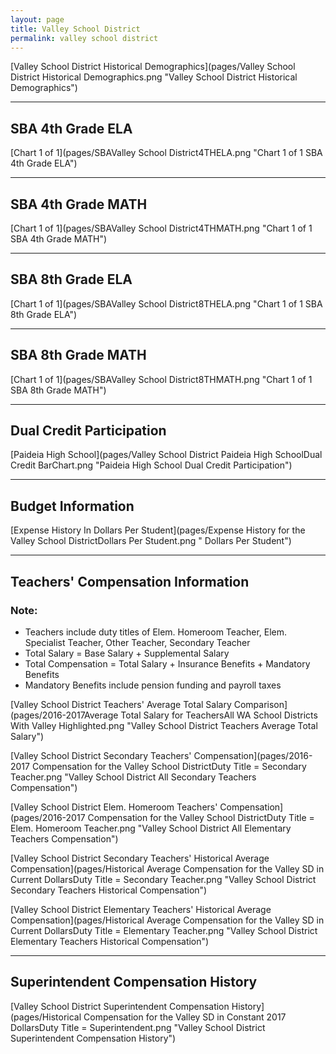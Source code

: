 ```yaml
---
layout: page
title: Valley School District
permalink: valley school district
---
```



[Valley School District Historical Demographics](pages/Valley School District Historical Demographics.png "Valley School District Historical Demographics")

___

## SBA 4th Grade ELA

[Chart 1 of 1](pages/SBAValley School District4THELA.png "Chart 1 of 1 SBA 4th Grade ELA")


___

## SBA 4th Grade MATH

[Chart 1 of 1](pages/SBAValley School District4THMATH.png "Chart 1 of 1 SBA 4th Grade MATH")


___

## SBA 8th Grade ELA

[Chart 1 of 1](pages/SBAValley School District8THELA.png "Chart 1 of 1 SBA 8th Grade ELA")


___

## SBA 8th Grade MATH

[Chart 1 of 1](pages/SBAValley School District8THMATH.png "Chart 1 of 1 SBA 8th Grade MATH")


___

## Dual Credit Participation

[Paideia High School](pages/Valley School District Paideia High SchoolDual Credit BarChart.png "Paideia High School Dual Credit Participation")


___

## Budget Information

[Expense History In Dollars Per Student](pages/Expense History for the Valley School DistrictDollars Per Student.png " Dollars Per Student")


___

## Teachers' Compensation Information
### Note:
- Teachers include duty titles of Elem. Homeroom Teacher, Elem. Specialist Teacher, Other Teacher, Secondary Teacher
- Total Salary = Base Salary + Supplemental Salary
- Total Compensation = Total Salary + Insurance Benefits + Mandatory Benefits
- Mandatory Benefits include pension funding and payroll taxes

[Valley School District Teachers' Average Total Salary Comparison](pages/2016-2017Average Total Salary for TeachersAll WA School Districts With Valley Highlighted.png "Valley School District Teachers Average Total Salary")

[Valley School District Secondary Teachers' Compensation](pages/2016-2017 Compensation for the Valley School DistrictDuty Title = Secondary Teacher.png "Valley School District All Secondary Teachers Compensation")

[Valley School District Elem. Homeroom Teachers' Compensation](pages/2016-2017 Compensation for the Valley School DistrictDuty Title = Elem. Homeroom Teacher.png "Valley School District All Elementary Teachers Compensation")

[Valley School District Secondary Teachers' Historical Average Compensation](pages/Historical Average Compensation for the Valley SD in Current DollarsDuty Title = Secondary Teacher.png "Valley School District Secondary Teachers Historical Compensation")

[Valley School District Elementary Teachers' Historical Average Compensation](pages/Historical Average Compensation for the Valley SD in Current DollarsDuty Title = Elementary Teacher.png "Valley School District Elementary Teachers Historical Compensation")


___

## Superintendent Compensation History

[Valley School District Superintendent Compensation History](pages/Historical Compensation for the Valley SD in Constant 2017 DollarsDuty Title = Superintendent.png "Valley School District Superintendent Compensation History")

